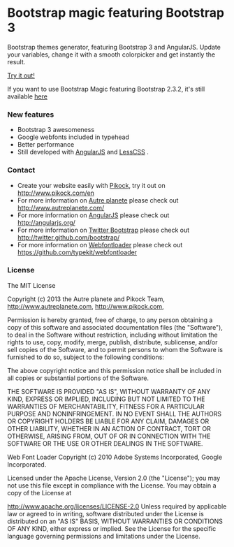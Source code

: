 Bootstrap magic featuring Bootstrap 3
=====================================

Bootstrap themes generator, featuring Bootstrap 3 and AngularJS.
Update your variables, change it with a smooth colorpicker and get instantly the result.

[Try it out!](http://pikock.github.com/bootstrap-magic/)

If you want to use Bootstrap Magic featuring Bootstrap 2.3.2, it's still available 
[here](http://pikock.github.com/bootstrap-magic/2.3.2)

### New features

* Bootstrap 3 awesomeness
* Google webfonts included in typehead
* Better performance
* Still developed with [AngularJS](http://angularjs.org/) and [LessCSS](http://lesscss.org/) . 

### Contact

* Create your website easily with [Pikock](http://www.pikock.com/en), try it out on http://www.pikock.com/en
* For more information on [Autre planete](http://www.autreplanete.com/)  please check out http://www.autreplanete.com/
* For more information on [AngularJS](http://angularjs.org/)  please check out http://angularjs.org/
* For more information on [Twitter Bootstrap](http://twitter.github.com/bootstrap/)  please check out http://twitter.github.com/bootstrap/
* For more information on [Webfontloader](https://github.com/typekit/webfontloader)  please check out https://github.com/typekit/webfontloader



### License

The MIT License

Copyright (c) 2013 the Autre planete and Pikock Team, http://www.autreplanete.com, http://www.pikock.com,

Permission is hereby granted, free of charge, to any person obtaining a copy
of this software and associated documentation files (the "Software"), to deal
in the Software without restriction, including without limitation the rights
to use, copy, modify, merge, publish, distribute, sublicense, and/or sell
copies of the Software, and to permit persons to whom the Software is
furnished to do so, subject to the following conditions:

The above copyright notice and this permission notice shall be included in
all copies or substantial portions of the Software.

THE SOFTWARE IS PROVIDED "AS IS", WITHOUT WARRANTY OF ANY KIND, EXPRESS OR
IMPLIED, INCLUDING BUT NOT LIMITED TO THE WARRANTIES OF MERCHANTABILITY,
FITNESS FOR A PARTICULAR PURPOSE AND NONINFRINGEMENT. IN NO EVENT SHALL THE
AUTHORS OR COPYRIGHT HOLDERS BE LIABLE FOR ANY CLAIM, DAMAGES OR OTHER
LIABILITY, WHETHER IN AN ACTION OF CONTRACT, TORT OR OTHERWISE, ARISING FROM,
OUT OF OR IN CONNECTION WITH THE SOFTWARE OR THE USE OR OTHER DEALINGS IN
THE SOFTWARE.

Web Font Loader Copyright (c) 2010 Adobe Systems Incorporated, Google Incorporated.

Licensed under the Apache License, Version 2.0 (the "License"); you may not use this file except in compliance with the License. You may obtain a copy of the License at

http://www.apache.org/licenses/LICENSE-2.0
Unless required by applicable law or agreed to in writing, software distributed under the License is distributed on an "AS IS" BASIS, WITHOUT WARRANTIES OR CONDITIONS OF ANY KIND, either express or implied. See the License for the specific language governing permissions and limitations under the License.
